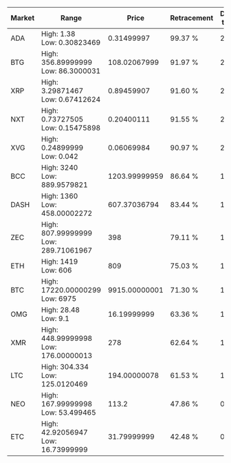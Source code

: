 | Market | Range | Price| Retracement | Doubles to 50% |
| --- | --- | --- | --- | --- |
| ADA | High: 1.38<br />Low: 0.30823469 | 0.31499997 | 99.37 % | 2.68 |
| BTG | High: 356.89999999<br />Low: 86.3000031 | 108.02067999 | 91.97 % | 2.05 |
| XRP | High: 3.29871467<br />Low: 0.67412624 | 0.89459907 | 91.60 % | 2.22 |
| NXT | High: 0.73727505<br />Low: 0.15475898 | 0.20400111 | 91.55 % | 2.19 |
| XVG | High: 0.24899999<br />Low: 0.042 | 0.06069984 | 90.97 % | 2.40 |
| BCC | High: 3240<br />Low: 889.9579821 | 1203.99999959 | 86.64 % | 1.72 |
| DASH | High: 1360<br />Low: 458.00002272 | 607.37036794 | 83.44 % | 1.50 |
| ZEC | High: 807.99999999<br />Low: 289.71061967 | 398 | 79.11 % | 1.38 |
| ETH | High: 1419<br />Low: 606 | 809 | 75.03 % | 1.25 |
| BTC | High: 17220.00000299<br />Low: 6975 | 9915.00000001 | 71.30 % | 1.22 |
| OMG | High: 28.48<br />Low: 9.1 | 16.19999999 | 63.36 % | 1.16 |
| XMR | High: 448.99999998<br />Low: 176.00000013 | 278 | 62.64 % | 1.12 |
| LTC | High: 304.334<br />Low: 125.0120469 | 194.00000078 | 61.53 % | 1.11 |
| NEO | High: 167.99999998<br />Low: 53.499465 | 113.2 | 47.86 % | 0.00 |
| ETC | High: 42.92056947<br />Low: 16.73999999 | 31.79999999 | 42.48 % | 0.00 |
